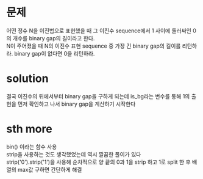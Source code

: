 # 문제

어떤 정수 N을 이진법으로 표현했을 때 그 이진수 sequence에서 1 사이에 둘러싸인 0의 개수를 binary gap의 길이라고 한다.  
N이 주어졌을 때 N의 이진수 표현 sequence 중 가장 긴 binary gap의 길이를 리턴하라. binary gap이 없다면 0을 리턴하라.  

# solution

결국 이진수의 뒤에서부터 binary gap을 구하게 되는데 is_bg라는 변수를 통해 1의 출현을 먼저 확인하고 나서 binary gap을 계산하기 시작한다  

# sth more

bin() 이라는 함수 사용  
strip을 사용하는 것도 생각했었는데 역시 깔끔한 풀이가 있다  
strip('0').strip('1')을 사용해 순차적으로 양 끝의 0과 1을 strip 하고 1로 split 한 후 배열의 max값 구하면 간단하게 해결  